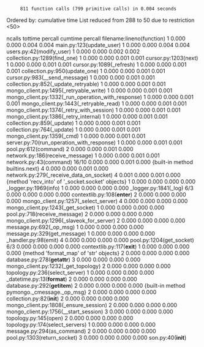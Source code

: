          811 function calls (799 primitive calls) in 0.004 seconds

   Ordered by: cumulative time
   List reduced from 288 to 50 due to restriction <50>

   ncalls  tottime  percall  cumtime  percall filename:lineno(function)
        1    0.000    0.000    0.004    0.004 main.py:123(update_user)
        1    0.000    0.000    0.004    0.004 users.py:42(modify_user)
        1    0.000    0.000    0.002    0.002 collection.py:1289(find_one)
        1    0.000    0.000    0.001    0.001 cursor.py:1203(next)
        1    0.000    0.000    0.001    0.001 cursor.py:1089(_refresh)
        1    0.000    0.000    0.001    0.001 collection.py:950(update_one)
        1    0.000    0.000    0.001    0.001 cursor.py:983(__send_message)
        1    0.000    0.000    0.001    0.001 collection.py:852(_update_retryable)
        1    0.000    0.000    0.001    0.001 mongo_client.py:1495(_retryable_write)
        1    0.000    0.000    0.001    0.001 mongo_client.py:1332(_run_operation_with_response)
        1    0.000    0.000    0.001    0.001 mongo_client.py:1443(_retryable_read)
        1    0.000    0.000    0.001    0.001 mongo_client.py:1374(_retry_with_session)
        1    0.000    0.000    0.001    0.001 mongo_client.py:1386(_retry_internal)
        1    0.000    0.000    0.001    0.001 collection.py:859(_update)
        1    0.000    0.000    0.001    0.001 collection.py:764(_update)
        1    0.000    0.000    0.001    0.001 mongo_client.py:1359(_cmd)
        1    0.000    0.000    0.001    0.001 server.py:70(run_operation_with_response)
        1    0.000    0.000    0.001    0.001 pool.py:612(command)
        2    0.000    0.000    0.001    0.000 network.py:186(receive_message)
        1    0.000    0.000    0.001    0.001 network.py:43(command)
    16/10    0.000    0.000    0.001    0.000 {built-in method builtins.next}
        4    0.000    0.000    0.001    0.000 network.py:279(_receive_data_on_socket)
        4    0.001    0.000    0.001    0.000 {method 'recv_into' of '_socket.socket' objects}
        1    0.000    0.000    0.000    0.000 _logger.py:1969(info)
        1    0.000    0.000    0.000    0.000 _logger.py:1841(_log)
      6/3    0.000    0.000    0.000    0.000 contextlib.py:108(__enter__)
        2    0.000    0.000    0.000    0.000 mongo_client.py:1257(_select_server)
        4    0.000    0.000    0.000    0.000 mongo_client.py:1243(_get_socket)
        1    0.000    0.000    0.000    0.000 pool.py:718(receive_message)
        2    0.000    0.000    0.000    0.000 mongo_client.py:1296(_slaveok_for_server)
        2    0.000    0.000    0.000    0.000 message.py:692(_op_msg)
        1    0.000    0.000    0.000    0.000 message.py:329(get_message)
        1    0.000    0.000    0.000    0.000 _handler.py:98(emit)
        4    0.000    0.000    0.000    0.000 pool.py:1204(get_socket)
      6/3    0.000    0.000    0.000    0.000 contextlib.py:117(__exit__)
        1    0.000    0.000    0.000    0.000 {method 'format_map' of 'str' objects}
        2    0.000    0.000    0.000    0.000 database.py:278(__getattr__)
        3    0.000    0.000    0.000    0.000 mongo_client.py:1232(_get_topology)
        2    0.000    0.000    0.000    0.000 topology.py:236(select_server)
        1    0.000    0.000    0.000    0.000 _datetime.py:13(__format__)
        2    0.000    0.000    0.000    0.000 database.py:292(__getitem__)
        2    0.000    0.000    0.000    0.000 {built-in method pymongo._cmessage._op_msg}
        2    0.000    0.000    0.000    0.000 collection.py:82(__init__)
        2    0.000    0.000    0.000    0.000 mongo_client.py:1808(_ensure_session)
        2    0.000    0.000    0.000    0.000 mongo_client.py:1756(__start_session)
        3    0.000    0.000    0.000    0.000 topology.py:145(open)
        2    0.000    0.000    0.000    0.000 topology.py:174(select_servers)
        1    0.000    0.000    0.000    0.000 message.py:294(as_command)
        2    0.000    0.000    0.000    0.000 pool.py:1303(return_socket)
        3    0.000    0.000    0.000    0.000 son.py:40(__init__)


